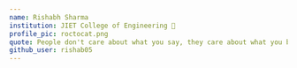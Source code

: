 ```yaml
---
name: Rishabh Sharma
institution: JIET College of Engineering 🚩
profile_pic: roctocat.png
quote: People don't care about what you say, they care about what you build.
github_user: rishab05
---
```

